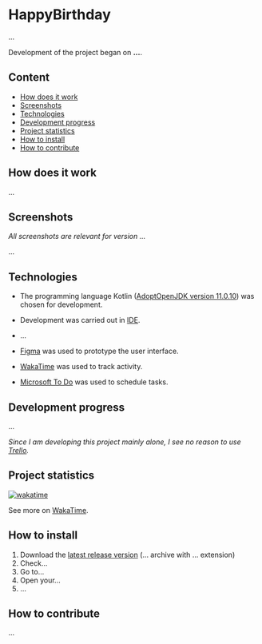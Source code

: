 # HappyBirthday

...

Development of the project began on **...**.

## Content

- [How does it work](#How-does-it-work)
- [Screenshots](#Screenshots)
- [Technologies](#Technologies)
- [Development progress](#Development-progress)
- [Project statistics](#Project-statistics)
- [How to install](#How-to-install)
- [How to contribute](#How-to-contribute)

## How does it work

...

## Screenshots

*All screenshots are relevant for version ...*

...

## Technologies

- The programming language Kotlin ([AdoptOpenJDK version 11.0.10](https://adoptopenjdk.net/)) was chosen for development.

- Development was carried out in [IDE](...).

- ...

- [Figma](https://www.figma.com/) was used to prototype the user interface.

- [WakaTime](https://wakatime.com/) was used to track activity.

- [Microsoft To Do](https://todo.microsoft.com/tasks/) was used to schedule tasks.

## Development progress

...

*Since I am developing this project mainly alone, I see no reason to use [Trello](https://trello.com/).*

## Project statistics

[![wakatime](...)](...)

See more
on [WakaTime](...).

## How to install

1. Download the [latest release version](...) (... archive with
   ... extension)
2. Check...
3. Go to...
4. Open your...
5. ...

## How to contribute

...
